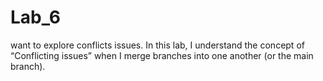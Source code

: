 # Lab_6
want to explore conflicts issues.
In this lab, I understand the concept of “Conflicting issues” when I merge
branches into one another (or the main branch).
